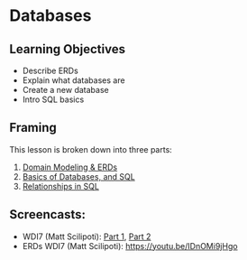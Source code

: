 # Databases

## Learning Objectives
- Describe ERDs
- Explain what databases are
- Create a new database
- Intro SQL basics

## Framing

This lesson is broken down into three parts:

1. [Domain Modeling & ERDs](erd_domains.md)
2. [Basics of Databases, and SQL](sql_basics.md)
3. [Relationships in SQL](sql_relationships.md)

## Screencasts:

- WDI7 (Matt Scilipoti): [Part 1](https://youtu.be/cuPXKDMEhKw), [Part 2](https://youtu.be/wQtBDerdyKw)
- ERDs WDI7 (Matt Scilipoti): https://youtu.be/IDnOMi9jHgo
